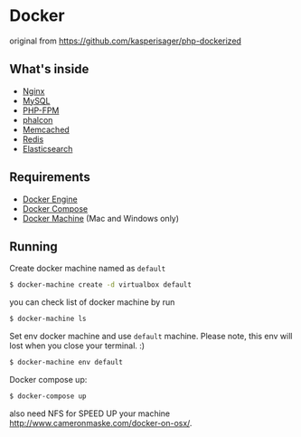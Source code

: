# Docker
original from https://github.com/kasperisager/php-dockerized

## What's inside

* [Nginx](http://nginx.org/)
* [MySQL](http://www.mysql.com/)
* [PHP-FPM](http://php-fpm.org/)
* [phalcon](https://github.com/phalcon/cphalcon)
* [Memcached](http://memcached.org/)
* [Redis](http://redis.io/)
* [Elasticsearch](http://www.elasticsearch.org/)

## Requirements

* [Docker Engine](https://docs.docker.com/installation/)
* [Docker Compose](https://docs.docker.com/compose/)
* [Docker Machine](https://docs.docker.com/machine/) (Mac and Windows only)
## Running

Create docker machine named as `default`
```sh
$ docker-machine create -d virtualbox default
```

you can check list of docker machine by run
```sh
$ docker-machine ls
```

Set env docker machine and use `default` machine. Please note, this env will lost when you close your terminal. :)
```sh
$ docker-machine env default
```

Docker compose up:

```sh
$ docker-compose up
```

also need NFS for SPEED UP your machine http://www.cameronmaske.com/docker-on-osx/.
